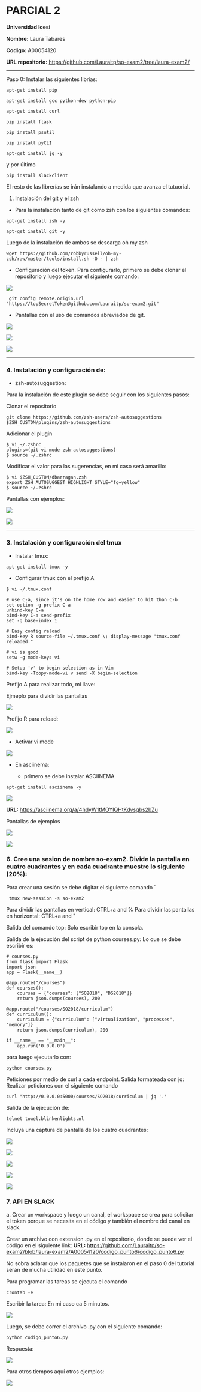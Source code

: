 # PARCIAL 2

**Universidad Icesi**

**Nombre:** Laura Tabares

**Codigo:** A00054120

**URL repositorio:** https://github.com/Lauraitp/so-exam2/tree/laura-exam2/

___________________________

Paso 0:
Instalar las siguientes librías:

```
apt-get install pip
```

```
apt-get install gcc python-dev python-pip
```

```
apt-get install curl
```

```
pip install flask
```

```
pip install psutil
```

```
pip install pyCLI
```

```
apt-get install jq -y
```

y por último 

```
pip install slackclient
```

El resto de las librerías se irán instalando a medida que avanza el tutuorial.


1. Instalación del git y el zsh
 * Para la instalación tanto de git como zsh con los siguientes comandos:

```
apt-get install zsh -y
```

```
apt-get install git -y
```

Luego de la instalación de ambos se descarga oh my zsh

```
wget https://github.com/robbyrussell/oh-my-zsh/raw/master/tools/install.sh -O - | zsh
```
 * Configuración del token.
Para configurarlo, primero se debe clonar el repositorio y luego ejecutar el siguiente comando:

![](imagenes/installGityClonar.png)

```
 git config remote.origin.url "https://topSecretToken@github.com/Lauraitp/so-exam2.git"
```


 * Pantallas con el uso de comandos abreviados de git.

![](imagenes/addStatus.png)

![](imagenes/statusCommit.png)

![](imagenes/ggp.png)

_____________________________

### 4. Instalación y configuración de:

 * zsh-autosuggestion:

Para la instalación de este plugin se debe seguir con los siguientes pasos:

Clonar el repositorio
```
git clone https://github.com/zsh-users/zsh-autosuggestions $ZSH_CUSTOM/plugins/zsh-autosuggestions
```

Adicionar el plugin

```
$ vi ~/.zshrc
plugins=(git vi-mode zsh-autosuggestions)
$ source ~/.zshrc
```
Modificar el valor para las sugerencias, en mi caso será amarillo:

```
$ vi $ZSH_CUSTOM/dbarragan.zsh
export ZSH_AUTOSUGGEST_HIGHLIGHT_STYLE="fg=yellow"
$ source ~/.zshrc
```

Pantallas con ejemplos:

![](imagenes/autosuggest.png)

![](imagenes/autosuggest2.png)

________________________

### 3. Instalación y configuración del tmux

 * Instalar tmux:

```
apt-get install tmux -y
```

 * Configurar tmux con el prefijo A

```
$ vi ~/.tmux.conf
```

```
# use C-a, since it's on the home row and easier to hit than C-b
set-option -g prefix C-a
unbind-key C-a
bind-key C-a send-prefix
set -g base-index 1

# Easy config reload
bind-key R source-file ~/.tmux.conf \; display-message "tmux.conf reloaded."

# vi is good
setw -g mode-keys vi

# Setup 'v' to begin selection as in Vim
bind-key -Tcopy-mode-vi v send -X begin-selection
```

Prefijo A para realizar todo, mi llave:

Ejmeplo para dividir las pantallas

![](imagenes/prefijoA.png)

Prefijo R para reload:

![](imagenes/prefijoR.png)

 * Activar vi mode

![](imagenes/modoVi.png)

 * En asciinema:

	* primero se debe instalar ASCIINEMA
 ```
apt-get install asciinema -y
```

![](imagenes/installASCIINEMA.png)

**URL:** https://asciinema.org/a/4hdyW1tMOYlQHtKdvsgbs2bZu

Pantallas de ejemplos

![](imagenes/buscar.png)

![](imagenes/resultado.png)

### 6. Cree una sesion de nombre so-exam2. Divide la pantalla en cuatro cuadrantes y en cada cuadrante muestre lo siguiente (20%):

Para crear una sesión se debe digitar el siguiente comando `
```
 tmux new-session -s so-exam2
```

Para dividir las pantallas en vertical: CTRL+a and %
Para dividir las pantallas en horizontal: CTRL+a and "


Salida del comando top: Solo escribir top en la consola.

Salida de la ejecución del script de python courses.py: Lo que se debe escribir es:

```
# courses.py
from flask import Flask
import json
app = Flask(__name__)

@app.route("/courses")
def courses():
    courses = {"courses": ["SO2018", "DS2018"]}
    return json.dumps(courses), 200

@app.route("/courses/SO2018/curriculum")
def curriculum():
    curriculum = {"curriculum": ["virtualization", "processes", "memory"]}
    return json.dumps(curriculum), 200

if __name__ == "__main__":
    app.run('0.0.0.0')
```

para luego ejecutarlo con:
```
python courses.py
```

Peticiones por medio de curl a cada endpoint. Salida formateada con jq: Realizar peticiones con el siguiente comando
```
curl "http://0.0.0.0:5000/courses/SO2018/curriculum | jq '.'
```

Salida de la ejecución de: 
```
telnet towel.blinkenlights.nl
```
Incluya una captura de pantalla de los cuatro cuadrantes:

![](imagenes/4pantallas.png)

![](imagenes/4pantallasPeticiones2.png)

![](imagenes/animation.png)

![](imagenes/animation2.png)

![](imagenes/animation3.png)

### 7. API EN SLACK 

a. Crear un workspace y luego un canal, el workspace se crea para solicitar el token porque se necesita en el código y también el nombre del canal en slack.

Crear un archivo con extension .py en el repositorio, donde se puede ver el código en el siguiente link:
**URL:** https://github.com/Lauraitp/so-exam2/blob/laura-exam2/A00054120/codigo_punto6/codigo_punto6.py 

No sobra aclarar que los paquetes que se instalaron en el paso 0 del tutorial serán de mucha utilidad en este punto.


Para programar las tareas se ejecuta el comando 
```
crontab -e
```

Escribir la tarea: 
En mi caso ca 5 minutos.

![](imagenes/cada5Cronat.png)

Luego, se debe correr el archivo .py con el siguiente comando:
```
python codigo_punto6.py
```

Respuesta:

![](imagenes/cada5.png)

Para otros tiempos aquí otros ejemplos:

![](imagenes/tareas.png)
